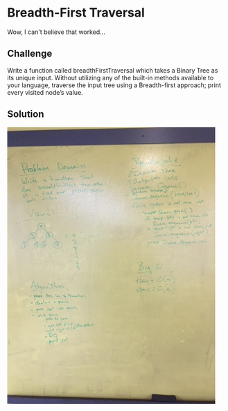 # Breadth-First Traversal

Wow, I can't believe that worked...

## Challenge
Write a function called breadthFirstTraversal which takes a Binary Tree as its unique input. Without utilizing any of the built-in methods available to your language, traverse the input tree using a Breadth-first approach; print every visited node’s value.

## Solution

![](../../assets/17-breadth-first-traversal.jpg)
